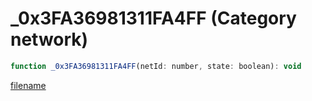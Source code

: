 # _0x3FA36981311FA4FF (Category network)

```js
function _0x3FA36981311FA4FF(netId: number, state: boolean): void
```

[filename](_0x3FA36981311FA4FF_m.md ':include')